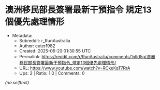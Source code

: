 # 澳洲移民部長簽署最新干預指令 規定13個優先處理情形

- Metadata:
  - Subreddit: r_RunAustralia
  - Author: cuter1982
  - Created: 2025-09-20 01:30:55 UTC
  - Permalink: https://reddit.com/r/RunAustralia/comments/1nlld5q/澳洲移民部長簽署最新干預指令_規定13個優先處理情形/
  - URL: https://www.youtube.com/watch?v=RCkeKqT7RrA
  - Ups: 2 | Ratio: 1.0 | Comments: 0

_(no selftext)_
